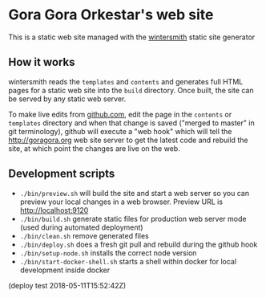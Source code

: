 # Gora Gora Orkestar's web site

This is a static web site managed with the [wintersmith](https://github.com/jnordberg/wintersmith) static site generator

## How it works

wintersmith reads the `templates` and `contents` and generates full HTML pages for a static web site into the `build` directory. Once built, the site can be served by any static web server.

To make live edits from [github.com](https://github.com), edit the page in the `contents` or `templates` directory and when that change is saved ("merged to master" in git terminology), github will execute a "web hook" which will tell the http://goragora.org web site server to get the latest code and rebuild the site, at which point the changes are live on the web.

## Development scripts

* `./bin/preview.sh` will build the site and start a web server so you can preview your local changes in a web browser. Preview URL is [http://localhost:9120]()
* `./bin/build.sh` generate static files for production web server mode (used during automated deployment)
* `./bin/clean.sh` remove generated files
* `./bin/deploy.sh` does a fresh git pull and rebuild during the github hook
* `./bin/setup-node.sh` installs the correct node version
* `./bin/start-docker-shell.sh` starts a shell within docker for local development inside docker

(deploy test 2018-05-11T15:52:42Z)
